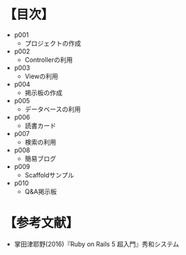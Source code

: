 # 【目次】
- p001
    * プロジェクトの作成
- p002
    * Controllerの利用
- p003
    * Viewの利用
- p004
    * 掲示板の作成
- p005
    * データベースの利用
- p006
    * 読書カード
- p007
    * 検索の利用
- p008
    * 簡易ブログ
- p009
    * Scaffoldサンプル
- p010
    * Q&A掲示板


# 【参考文献】
- 掌田津耶野(2016)『Ruby on Rails 5 超入門』秀和システム

